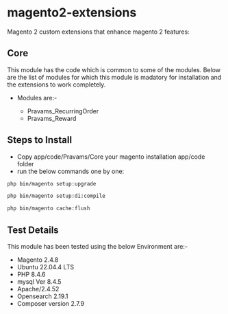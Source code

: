# magento2-extensions
Magento 2 custom extensions that enhance magento 2 features:

## Core

This module has the code which is common to some of the modules. Below are the list of modules for which this module is madatory for installation and the extensions to work completely.

* Modules are:-

    * Pravams_RecurringOrder
    * Pravams_Reward    

## Steps to Install

* Copy app/code/Pravams/Core your magento installation app/code folder
* run the below commands one by one:
```bash
php bin/magento setup:upgrade
```
```bash
php bin/magento setup:di:compile
```
```bash
php bin/magento cache:flush
```

## Test Details
This module has been tested using the below Environment are:-
* Magento 2.4.8
* Ubuntu 22.04.4 LTS
* PHP 8.4.6
* mysql Ver 8.4.5
* Apache/2.4.52
* Opensearch 2.19.1
* Composer version 2.7.9



